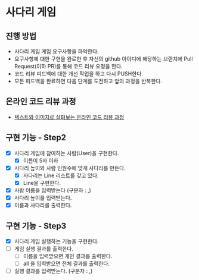 # 사다리 게임
## 진행 방법
* 사다리 게임 게임 요구사항을 파악한다.
* 요구사항에 대한 구현을 완료한 후 자신의 github 아이디에 해당하는 브랜치에 Pull Request(이하 PR)를 통해 코드 리뷰 요청을 한다.
* 코드 리뷰 피드백에 대한 개선 작업을 하고 다시 PUSH한다.
* 모든 피드백을 완료하면 다음 단계를 도전하고 앞의 과정을 반복한다.

## 온라인 코드 리뷰 과정
* [텍스트와 이미지로 살펴보는 온라인 코드 리뷰 과정](https://github.com/nextstep-step/nextstep-docs/tree/master/codereview)

## 구현 기능 - Step2
- [X] 사다리 게임에 참여하는 사람(User)을 구현한다.
  - [X] 이름이 5자 이하
- [X] 사다리 높이와 사람 인원수에 맞게 사다리를 만든다.
  - [X] 사다리는 Line 리스트를 갖고 있다.
  - [X] Line을 구현한다.
- [X] 사람 이름을 입력받는다 (구분자 : ,)
- [X] 사다리 높이를 입력받는다.
- [X] 이름과 사다리를 출력한다.  

## 구현 기능 - Step3
- [X] 사다리 게임 실행하는 기능을 구현한다.
- [ ] 게임 실행 결과를 출력한다.
    - [ ] 이름을 입력받으면 개인 결과를 출력한다.
    - [ ] all 을 입력받으면 전체 결과를 출력한다.
- [ ] 실행 결과를 입력받는다. (구분자 : ,)

